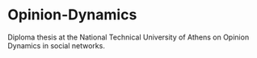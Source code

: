 # Opinion-Dynamics

Diploma thesis at the National Technical University of Athens on Opinion Dynamics in social networks. 
